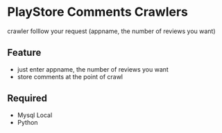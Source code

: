# PlayStore Comments Crawlers

crawler folllow your request (appname, the number of reviews you want)

## Feature

- just enter appname, the number of reviews you want
- store comments at the point of crawl

## Required

- Mysql Local
- Python
